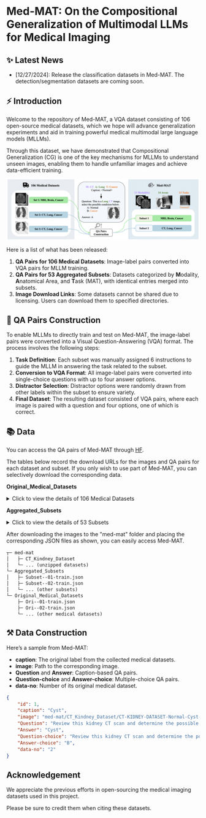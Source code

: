 # Med-MAT: On the Compositional Generalization of Multimodal LLMs for Medical Imaging

## ✨ Latest News
- [12/27/2024]: Release the classification datasets in Med-MAT. The detection/segmentation datasets are coming soon.

## ⚡ Introduction
Welcome to the repository of Med-MAT, a VQA dataset consisting of 106 open-source medical datasets, which we hope will advance generalization experiments and aid in training powerful medical multimodal large language models (MLLMs).

Through this dataset, we have demonstrated that Compositional Generalization (CG) is one of the key mechanisms for MLLMs to understand unseen images, enabling them to handle unfamiliar images and achieve data-efficient training.

<div align=center>
<img src="assets/process-medmat.jpg" width = "800" alt="medmat" align=center/>
</div>

Here is a list of what has been released:

1. **QA Pairs for 106 Medical Datasets**: Image-label pairs converted into VQA pairs for MLLM training.
2. **QA Pairs for 53 Aggregated Subsets**: Datasets categorized by **M**odality, **A**natomical Area, and **T**ask (MAT), with identical entries merged into subsets.
3. **Image Download Links**: Some datasets cannot be shared due to licensing. Users can download them to specified directories.


## 💭 QA Pairs Construction

To enable MLLMs to directly train and test on Med-MAT, the image-label pairs were converted into a Visual Question-Answering (VQA) format. The process involves the following steps:
1. **Task Definition**: Each subset was manually assigned 6 instructions to guide the MLLM in answering the task related to the subset.
2. **Conversion to VQA Format**: All image-label pairs were converted into single-choice questions with up to four answer options.
3. **Distractor Selection**: Distractor options were randomly drawn from other labels within the subset to ensure variety.
4. **Final Dataset**: The resulting dataset consisted of VQA pairs, where each image is paired with a question and four options, one of which is correct.


## 📚 Data

You can access the QA pairs of Med-MAT through [HF](https://huggingface.co/datasets/FreedomIntelligence/Med-MAT).

The tables below record the download URLs for the images and QA pairs for each dataset and subset. If you only wish to use part of Med-MAT, you can selectively download the corresponding data.

**Original_Medical_Datasets**
<details>
<summary>Click to view the details of 106 Medical Datasets</summary>

| **No.** | **Name with link** | **Modality** | **Area** | **Task** | **QA** |
| ------ | ------- | ------- | -------- | -------- | -------- |
| 1 |[Intel and MobileODT Cervical Screening](https://www.kaggle.com/competitions/intel-mobileodt-cervical-cancer-screening/data)|Co|Cervix|Cervix Type in Screening|[HF](https://huggingface.co/datasets/FreedomIntelligence/Med-MAT/blob/main/Original_Medical_Datasets/ori--01-train.json)|
| 2 |[CT Kindney Dataset](https://www.kaggle.com/datasets/nazmul0087/ct-kidney-dataset-normal-cyst-tumor-and-stone)|CT|Kidney|Normal or Cyst or Tumor|[HF](https://huggingface.co/datasets/FreedomIntelligence/Med-MAT/blob/main/Original_Medical_Datasets/ori--02-train.json)|
| 3 |[SARS-COV-2 Ct-Scan](https://www.kaggle.com/datasets/plameneduardo/sarscov2-ctscan-dataset)|CT|Lung|COVID19, Classification Dataset|[HF](https://huggingface.co/datasets/FreedomIntelligence/Med-MAT/blob/main/Original_Medical_Datasets/ori--03-train.json)|
| 4 |[COVID CT COVID-CT](https://tianchi.aliyun.com/dataset/106604)|CT|Lung|COVID19, Classification Dataset.|[HF](https://huggingface.co/datasets/FreedomIntelligence/Med-MAT/blob/main/Original_Medical_Datasets/ori--04-train.json)|
| 5 |[Chest CT-Scan](https://tianchi.aliyun.com/dataset/93929)|CT|Lung|Cancer, 3 Cancer Categories, Multiple Classification Dataset|[HF](https://huggingface.co/datasets/FreedomIntelligence/Med-MAT/blob/main/Original_Medical_Datasets/ori--05-train.json)|
| 6 |[COVID-19-CT SCAN IMAGES](https://tianchi.aliyun.com/dataset/93666)|CT|Lung|COVID19, Classification|[HF](https://huggingface.co/datasets/FreedomIntelligence/Med-MAT/blob/main/Original_Medical_Datasets/ori--06-train.json)|
| 7 |[Head CT](https://www.kaggle.com/datasets/felipekitamura/head-ct-hemorrhage?select=labels.csv)|CT|Brain|Head Hemorrhage|[HF](https://huggingface.co/datasets/FreedomIntelligence/Med-MAT/blob/main/Original_Medical_Datasets/ori--07-train.json)|
| 8 |[CT of Brain](https://www.kaggle.com/datasets/trainingdatapro/computed-tomography-ct-of-the-brain)|CT|Brain|Head Cancer|[HF](https://huggingface.co/datasets/FreedomIntelligence/Med-MAT/blob/main/Original_Medical_Datasets/ori--08-train.json)|
| 9 |[MED-NODE](https://www.cs.rug.nl/~imaging/databases/melanoma_naevi/)|Der|Skin|Melanoma or Naevus|[HF](https://huggingface.co/datasets/FreedomIntelligence/Med-MAT/blob/main/Original_Medical_Datasets/ori--09-train.json)|
| 10 |[ISIC 2020](https://challenge2020.isic-archive.com/)|Der|Skin|Melanoma, Benign or Malignant|[HF](https://huggingface.co/datasets/FreedomIntelligence/Med-MAT/blob/main/Original_Medical_Datasets/ori--10-train.json)|
| 11 |[PED-UFES-20](https://data.mendeley.com/datasets/zr7vgbcyr2/1)|Der|Skin|Skin Multi Classification|[HF](https://huggingface.co/datasets/FreedomIntelligence/Med-MAT/blob/main/Original_Medical_Datasets/ori--11-train.json)|
| 12 |[Web-scraped Skin Image](https://www.kaggle.com/datasets/arafathussain/monkeypox-skin-image-dataset-2022)|Der|Skin|Skin Desease Multi Classification|[HF](https://huggingface.co/datasets/FreedomIntelligence/Med-MAT/blob/main/Original_Medical_Datasets/ori--12-train.json)|
| 13 |[ISBI 2016](https://www.kaggle.com/datasets/angelachristabel/isbi-2016?select=Training_GroundTruth.csv)|Der|Skin|Skin Lesion Classification|[HF](https://huggingface.co/datasets/FreedomIntelligence/Med-MAT/blob/main/Original_Medical_Datasets/ori--13-train.json)|
| 14 |[ISIC 2019](https://www.kaggle.com/datasets/andrewmvd/isic-2019)|Der|Skin|Skin Desease Multi Classification|[HF](https://huggingface.co/datasets/FreedomIntelligence/Med-MAT/blob/main/Original_Medical_Datasets/ori--14-train.json)|
| 15 |[Skin Cancer ISIC](https://www.kaggle.com/datasets/nodoubttome/skin-cancer9-classesisic)|Der|Skin|Skin Cancer Multi Classification|[HF](https://huggingface.co/datasets/FreedomIntelligence/Med-MAT/blob/main/Original_Medical_Datasets/ori--15-train.json)|
| 16 |[Dental Condition Dataset](https://www.kaggle.com/datasets/salmansajid05/oral-diseases/data)|DP|Teeth|Teeth condition classification|[HF](https://huggingface.co/datasets/FreedomIntelligence/Med-MAT/blob/main/Original_Medical_Datasets/ori--16-train.json)|
| 17 |[Oral Cancer Dataset](https://www.kaggle.com/datasets/zaidpy/oral-cancer-dataset)|DP|Teeth|Oral cancer Classification|[HF](https://huggingface.co/datasets/FreedomIntelligence/Med-MAT/blob/main/Original_Medical_Datasets/ori--17-train.json)|
| 18 |[The Nerthus Dataset](https://datasets.simula.no/nerthus/)|End|Intestine|Cleanliness level|[HF](https://huggingface.co/datasets/FreedomIntelligence/Med-MAT/blob/main/Original_Medical_Datasets/ori--18-train.json)|
| 19 |[Endoscopic Bladder Tissue](https://commons.datacite.org/doi.org/10.5281/zenodo.7741475)|End|Bladder|Canser Degree Classification|[HF](https://huggingface.co/datasets/FreedomIntelligence/Med-MAT/blob/main/Original_Medical_Datasets/ori--19-train.json)|
| 20 |[Kvasir](https://www.kaggle.com/datasets/meetnagadia/kvasir-dataset)|End|Intestine|Multi Disease Classification|[HF](https://huggingface.co/datasets/FreedomIntelligence/Med-MAT/blob/main/Original_Medical_Datasets/ori--20-train.json)|
| 21 |[ACRIMA](https://figshare.com/s/c2d31f850af14c5b5232)|FP|Fundus|Glaucoma|[HF](https://huggingface.co/datasets/FreedomIntelligence/Med-MAT/blob/main/Original_Medical_Datasets/ori--21-train.json)|
| 22 |[Augemnted ocular diseases AOD](https://www.kaggle.com/datasets/nurmukhammed7/augemnted-ocular-diseases)|FP|Fundus|Multi Classification of eye diseases|[HF](https://huggingface.co/datasets/FreedomIntelligence/Med-MAT/blob/main/Original_Medical_Datasets/ori--22-train.json)|
| 23 |[JSIEC](https://www.kaggle.com/datasets/linchundan/fundusimage1000)|FP|Fundus|Multi Classification of eye diseases|[HF](https://huggingface.co/datasets/FreedomIntelligence/Med-MAT/blob/main/Original_Medical_Datasets/ori--23-train.json)|
| 24 |[Multi-Label Retinal Diseases](https://data.mendeley.com/datasets/pc4mb3h8hz/1)|FP|Fundus|Multi Classification of eye diseases|[HF](https://huggingface.co/datasets/FreedomIntelligence/Med-MAT/blob/main/Original_Medical_Datasets/ori--24-train.json)|
| 25 |[RFMiD 2.0](https://github.com/openmedlab/Awesome-Medical-Dataset/blob/main/resources/RFMiD.md)|FP|Fundus|Multi Classification of eye diseases|[HF](https://huggingface.co/datasets/FreedomIntelligence/Med-MAT/blob/main/Original_Medical_Datasets/ori--25-train.json)|
| 26 |[ToxoFundus(Data Processed Paper)](https://www.kaggle.com/datasets/nafin59/ocular-toxoplasmosis-fundus-images-dataset)|FP|Fundus|Ocular toxoplasmosis|[HF](https://huggingface.co/datasets/FreedomIntelligence/Med-MAT/blob/main/Original_Medical_Datasets/ori--26-train.json)|
| 27 |[ToxoFundus(Data Raw 6class All)](https://www.kaggle.com/datasets/nafin59/ocular-toxoplasmosis-fundus-images-dataset)|FP|Fundus|Ocular toxoplasmosis|[HF](https://huggingface.co/datasets/FreedomIntelligence/Med-MAT/blob/main/Original_Medical_Datasets/ori--27-train.json)|
| 28 |[Adam dataset](https://www.kaggle.com/datasets/xiaoliang2121/adamdataset)|FP|Fundus|Age-related Macular Degeneration|[HF](https://huggingface.co/datasets/FreedomIntelligence/Med-MAT/blob/main/Original_Medical_Datasets/ori--28-train.json)|
| 29 |[APTOS 2019 Blindness](https://www.kaggle.com/competitions/aptos2019-blindness-detection)|FP|Fundus|Blindness Level Identification 0~4|[HF](https://huggingface.co/datasets/FreedomIntelligence/Med-MAT/blob/main/Original_Medical_Datasets/ori--29-train.json)|
| 30 |[DRIMBD](https://www.kaggle.com/datasets/subhajournal/drimdb-diabetic-retinopathy-images-database)|FP|Fundus|Quality Testing of Retinal Images|[HF](https://huggingface.co/datasets/FreedomIntelligence/Med-MAT/blob/main/Original_Medical_Datasets/ori--30-train.json)|
| 31 |[Glaucoma Detection](https://www.kaggle.com/datasets/sshikamaru/glaucoma-detection)|FP|Fundus|Glaucoma Classification|[HF](https://huggingface.co/datasets/FreedomIntelligence/Med-MAT/blob/main/Original_Medical_Datasets/ori--31-train.json)|
| 32 |[AIROGS](https://zenodo.org/records/93241)|FP|Fundus|Glaucoma Classification|[HF](https://huggingface.co/datasets/FreedomIntelligence/Med-MAT/blob/main/Original_Medical_Datasets/ori--32-train.json)|
| 33 |[ICPR-HEp-2](https://github.com/KaikaiZhao/HEp-2_cell_classification)|Mic|Cell|Multi Classification|[HF](https://huggingface.co/datasets/FreedomIntelligence/Med-MAT/blob/main/Original_Medical_Datasets/ori--33-train.json)|
| 34 |[SICAPv2](https://data.mendeley.com/datasets/9xxm58dvs3/1)|Mic|Cell|Cancer Degree Classification|[HF](https://huggingface.co/datasets/FreedomIntelligence/Med-MAT/blob/main/Original_Medical_Datasets/ori--34-train.json)|
| 35 |[Blood Cell Images](https://www.kaggle.com/datasets/paultimothymooney/blood-cells)|Mic|Cell|Blood Cell Classificaion (Multi)|[HF](https://huggingface.co/datasets/FreedomIntelligence/Med-MAT/blob/main/Original_Medical_Datasets/ori--35-train.json)|
| 36 |[BreakHis](https://www.kaggle.com/datasets/ambarish/breakhis)|Mic|Cell|Cell type and beginormag|[HF](https://huggingface.co/datasets/FreedomIntelligence/Med-MAT/blob/main/Original_Medical_Datasets/ori--36-train.json)|
| 37 |[Chaoyang](https://bupt-ai-cz.github.io/HSA-NRL/)|Mic|Cell|Multi Classification of pathologists|[HF](https://huggingface.co/datasets/FreedomIntelligence/Med-MAT/blob/main/Original_Medical_Datasets/ori--37-train.json)|
| 38 |[HuSHeM](https://data.mendeley.com/datasets/tt3yj2pf38/3)|Mic|Cell|Sperm Head Morphology Classificaion|[HF](https://huggingface.co/datasets/FreedomIntelligence/Med-MAT/blob/main/Original_Medical_Datasets/ori--38-train.json)|
| 39 |[Bone Marrow Cell Classification](https://www.kaggle.com/datasets/andrewmvd/bone-marrow-cell-classification)|Mic|Cell|Bone Marrow Cell Classification|[HF](https://huggingface.co/datasets/FreedomIntelligence/Med-MAT/blob/main/Original_Medical_Datasets/ori--39-train.json)|
| 40 |[NCT-CRC-HE-100K](https://zenodo.org/records/1214456)|Mic|Cell|Multi Classification|[HF](https://huggingface.co/datasets/FreedomIntelligence/Med-MAT/blob/main/Original_Medical_Datasets/ori--40-train.json)|
| 41 |[Malignant Lymphoma Classification](https://www.kaggle.com/datasets/andrewmvd/malignant-lymphoma-classification)|Mic|Cell|Multi Classification|[HF](https://huggingface.co/datasets/FreedomIntelligence/Med-MAT/blob/main/Original_Medical_Datasets/ori--41-train.json)|
| 42 |[Histopathologic Cancer Detection](https://www.kaggle.com/c/histopathologic-cancer-detection/data)|Mic|Cell|Cancer Classification|[HF](https://huggingface.co/datasets/FreedomIntelligence/Med-MAT/blob/main/Original_Medical_Datasets/ori--42-train.json)|
| 43 |[LC25000](https://www.kaggle.com/datasets/xilezhu/lc25000)|Mic|Cell|Multi Classification of Lung and Colon|[HF](https://huggingface.co/datasets/FreedomIntelligence/Med-MAT/blob/main/Original_Medical_Datasets/ori--43-train.json)|
| 44 |[Brain Tumor 17 Classes](https://www.kaggle.com/datasets/fernando2rad/brain-tumor-mri-images-17-classes)|MRI|Brain|Multi Classification|[HF](https://huggingface.co/datasets/FreedomIntelligence/Med-MAT/blob/main/Original_Medical_Datasets/ori--44-train.json)|
| 45 |[Tumor Classification](https://www.kaggle.com/datasets/masoudnickparvar/brain-tumor-mri-dataset)|MRI|Brain|Pituitary or Glioma or Meningioma or Notumor|[HF](https://huggingface.co/datasets/FreedomIntelligence/Med-MAT/blob/main/Original_Medical_Datasets/ori--45-train.json)|
| 46 |[Malignant Lymphoma Classification](https://www.kaggle.com/datasets/andrewmvd/malignant-lymphoma-classification)|OCT|Retina|Multi Classification of eye diseases|[HF](https://huggingface.co/datasets/FreedomIntelligence/Med-MAT/blob/main/Original_Medical_Datasets/ori--46-train.json)|
| 47 |[Retinal OCT-C8](https://www.kaggle.com/datasets/obulisainaren/retinal-oct-c8)|OCT|Retina|Multi Classification of eye diseases|[HF](https://huggingface.co/datasets/FreedomIntelligence/Med-MAT/blob/main/Original_Medical_Datasets/ori--47-train.json)|
| 48 |[BUSI](https://www.kaggle.com/datasets/sabahesaraki/breast-ultrasound-images-dataset)|US|Breast|Breast Cancer|[HF](https://huggingface.co/datasets/FreedomIntelligence/Med-MAT/blob/main/Original_Medical_Datasets/ori--48-train.json)|
| 49 |[Digital Knee X-Ray Images](https://data.mendeley.com/datasets/t9ndx37v5h/1)|X-Ray|Bones|Degree Classification of Knee|[HF](https://huggingface.co/datasets/FreedomIntelligence/Med-MAT/blob/main/Original_Medical_Datasets/ori--49-train.json)|
| 50 |[Bone Fracture Multi-Region X-ray Data](https://www.kaggle.com/datasets/preetviradiya/brian-tumor-dataset)|X-Ray|Bones|Fractured Classification|[HF](https://huggingface.co/datasets/FreedomIntelligence/Med-MAT/blob/main/Original_Medical_Datasets/ori--50-train.json)|
| 51 |[Fracture detection](https://www.kaggle.com/datasets/devbatrax/fracture-detection-using-x-ray-images)|X-Ray|Bones|Fractured Classification|[HF](https://huggingface.co/datasets/FreedomIntelligence/Med-MAT/blob/main/Original_Medical_Datasets/ori--51-train.json)|
| 52 |[The vertebrae X-ray image](https://www.kaggle.com/datasets/yasserhessein/the-vertebrae-xray-images)|X-Ray|Bones|Vertebrae|[HF](https://huggingface.co/datasets/FreedomIntelligence/Med-MAT/blob/main/Original_Medical_Datasets/ori--52-train.json)|
| 53 |[Knee Osteoarthritis Dataset](https://www.kaggle.com/datasets/shashwatwork/knee-osteoarthritis-dataset-with-severity)|X-Ray|Bones|Knee Osteoarthritis with severity grading|[HF](https://huggingface.co/datasets/FreedomIntelligence/Med-MAT/blob/main/Original_Medical_Datasets/ori--53-train.json)|
| 54 |[Shenzhen Chest X-Ray Set](https://lhncbc.nlm.nih.gov/LHC-downloads/downloads.html#tuberculosis-image-data-sets)|X-Ray|Lung|COVID19, Classification Dataset.|[HF](https://huggingface.co/datasets/FreedomIntelligence/Med-MAT/blob/main/Original_Medical_Datasets/ori--54-train.json)|
| 55 |[Chest X-ray PD](https://data.mendeley.com/datasets/jctsfj2sfn/1)|X-Ray|Lung|COVID and Pneumonia|[HF](https://huggingface.co/datasets/FreedomIntelligence/Med-MAT/blob/main/Original_Medical_Datasets/ori--55-train.json)|
| 56 |[COVID-19 CHEST X-RAY DATABASE](https://www.heywhale.com/mw/dataset/6027caee891f960015c863d7/content)|X-Ray|Lung|COVID and Pneumonia|[HF](https://huggingface.co/datasets/FreedomIntelligence/Med-MAT/blob/main/Original_Medical_Datasets/ori--56-train.json)|
|  |[COVIDGR](https://github.com/ari-dasci/covidgr)|X-Ray|Lung|COVID19, Classification|[HF](https://huggingface.co/datasets/FreedomIntelligence/Med-MAT/blob/main/Original_Medical_Datasets/ori--57-train.json)|
| 58 |[MIAS](https://www.kaggle.com/datasets/kmader/mias-mammography)|X-Ray|Breast|Multi Classification of Breast|[HF](https://huggingface.co/datasets/FreedomIntelligence/Med-MAT/blob/main/Original_Medical_Datasets/ori--58-train.json)|
| 59 |[Tuberculosis Chest X-Ray Database](https://www.kaggle.com/datasets/tawsifurrahman/tuberculosis-tb-chest-xray-dataset)|X-Ray|Lung|Tuberculosis|[HF](https://huggingface.co/datasets/FreedomIntelligence/Med-MAT/blob/main/Original_Medical_Datasets/ori--59-train.json)|
| 60 |[Pediatric Pneumonia Chest X-Ray](https://www.kaggle.com/datasets/andrewmvd/pediatric-pneumonia-chest-xray)|X-Ray|Lung|Pneumonia Classification|[HF](https://huggingface.co/datasets/FreedomIntelligence/Med-MAT/blob/main/Original_Medical_Datasets/ori--60-train.json)|
| 61 |[Random Sample of NIH Chest X-Ray Dataset](https://www.kaggle.com/datasets/nih-chest-xrays/sample)|X-Ray|Chest|Multi Classificaiton of Chest|[HF](https://huggingface.co/datasets/FreedomIntelligence/Med-MAT/blob/main/Original_Medical_Datasets/ori--61-train.json)|
| 62 |[CoronaHack-Chest X-Ray](https://www.kaggle.com/datasets/praveengovi/coronahack-chest-xraydataset)|X-Ray|Lung|Pnemonia Classifcition with Virus type|[HF](https://huggingface.co/datasets/FreedomIntelligence/Med-MAT/blob/main/Original_Medical_Datasets/ori--62-train.json)|
| 63 |[Brain Tumor Dataset](https://www.kaggle.com/datasets/preetviradiya/brian-tumor-dataset)|X-Ray|Brain|Tumor Classification|[HF](https://huggingface.co/datasets/FreedomIntelligence/Med-MAT/blob/main/Original_Medical_Datasets/ori--63-train.json)|
| 64 |[Fitzpatrick 17k (Nine Labels)](https://github.com/mattgroh/fitzpatrick17k)|Der|Skin|Multi Classification|[HF](https://huggingface.co/datasets/FreedomIntelligence/Med-MAT/blob/main/Original_Medical_Datasets/ori--64-train.json)|
| 65 |[BioMediTech](https://figshare.com/s/d6fb591f1beb4f8efa6f)|Mic|Cell|Multi Classification|[HF](https://huggingface.co/datasets/FreedomIntelligence/Med-MAT/blob/main/Original_Medical_Datasets/ori--65-train.json)|
| 66 |[Diabetic retinopathy](https://zenodo.org/records/4891308)|FP|Fundus|Diabetic Retinopathy Level|[HF](https://huggingface.co/datasets/FreedomIntelligence/Med-MAT/blob/main/Original_Medical_Datasets/ori--66-train.json)|
| 67 |[Leukemia](https://tianchi.aliyun.com/dataset/90101/notebook)|Mic|Cell|Cancer Classification|[HF](https://huggingface.co/datasets/FreedomIntelligence/Med-MAT/blob/main/Original_Medical_Datasets/ori--67-train.json)|
| 68 |[ODIR-5K](https://odir2019.grand-challenge.org/introduction/)|FP|Fundus|Multiple Labels Classification|[HF](https://huggingface.co/datasets/FreedomIntelligence/Med-MAT/blob/main/Original_Medical_Datasets/ori--68-train.json)|
| 69 |[Arthrosis](https://aistudio.baidu.com/datasetdetail/69582/0)|X-Ray|Bones|Bone Age Classification|[HF](https://huggingface.co/datasets/FreedomIntelligence/Med-MAT/blob/main/Original_Medical_Datasets/ori--69-train.json)|
| 70 |[HSA-NRL](https://bupt-ai-cz.github.io/HSA-NRL/)|Mic|Cell|Multi Classification of pathologists|[HF](https://huggingface.co/datasets/FreedomIntelligence/Med-MAT/blob/main/Original_Medical_Datasets/ori--70-train.json)|
| 71 |[ISIC 2018 (Task 3)](https://challenge.isic-archive.com/data/#2018)|Der|Skin|Multi Classification|[HF](https://huggingface.co/datasets/FreedomIntelligence/Med-MAT/blob/main/Original_Medical_Datasets/ori--71-train.json)|
| 72 |[ISIC 2017 (Task 3)](https://challenge.isic-archive.com/data/#2018)|Der|Skin|Multi Classification|[HF](https://huggingface.co/datasets/FreedomIntelligence/Med-MAT/blob/main/Original_Medical_Datasets/ori--72-train.json)|
| 73 |[ChestX-Det](https://opendatalab.com/OpenDataLab/ChestX-Det)|X-Ray|Chest|Multi Classification|[HF](https://huggingface.co/datasets/FreedomIntelligence/Med-MAT/blob/main/Original_Medical_Datasets/ori--73-train.json)|
| 74 |[Monkeypox Skin Lesion Dataset](https://www.kaggle.com/datasets/nafin59/monkeypox-skin-lesion-dataset)|Der|Skin|Only Monkeypox|[HF](https://huggingface.co/datasets/FreedomIntelligence/Med-MAT/blob/main/Original_Medical_Datasets/ori--74-train.json)|
| 75 |[Cataract Dataset](https://www.kaggle.com/datasets/jr2ngb/cataractdataset)|FP|Fundus|Multi Classification|[HF](https://huggingface.co/datasets/FreedomIntelligence/Med-MAT/blob/main/Original_Medical_Datasets/ori--75-train.json)|
| 76 |[ChestX-rays IndianaUniversity](https://www.kaggle.com/datasets/raddar/chest-xrays-indiana-university?select=indiana_reports.csv)|X-Ray|Chest|Multi-label Classification|[HF](https://huggingface.co/datasets/FreedomIntelligence/Med-MAT/blob/main/Original_Medical_Datasets/ori--76-train.json)|
| 77 |[CheXpert v1.0 small](https://www.kaggle.com/datasets/willarevalo/chexpert-v10-small)|X-Ray|Chest|Multi-label Classification|[HF](https://huggingface.co/datasets/FreedomIntelligence/Med-MAT/blob/main/Original_Medical_Datasets/ori--77-train.json)|
| 78 |[CBIS-DDSM](https://www.kaggle.com/datasets/awsaf49/cbis-ddsm-breast-cancer-image-dataset)|X-Ray|Breast|Multi Classification|[HF](https://huggingface.co/datasets/FreedomIntelligence/Med-MAT/blob/main/Original_Medical_Datasets/ori--78-train.json)|
| 79 |[NLM-TB](https://www.kaggle.com/datasets/nurkaraca/nlm-montgomerycxrset)|X-Ray|Lung|Tuberculosis|[HF](https://huggingface.co/datasets/FreedomIntelligence/Med-MAT/blob/main/Original_Medical_Datasets/ori--79-train.json)|
| 80 |[ChestXray-NIHCC](https://nihcc.app.box.com/v/ChestXray-NIHCC/folder/36938765345)|X-Ray|Chest|Multi-label Classification|[HF](https://huggingface.co/datasets/FreedomIntelligence/Med-MAT/blob/main/Original_Medical_Datasets/ori--80-train.json)|
| 81 |[COVIDx CXR-4](https://www.kaggle.com/datasets/andyczhao/covidx-cxr2)|X-Ray|Lung|COVID19, Classification|[HF](https://huggingface.co/datasets/FreedomIntelligence/Med-MAT/blob/main/Original_Medical_Datasets/ori--81-train.json)|
| 82 |[VinDr-Mammo](https://www.kaggle.com/datasets/ssmann/vindr-mammo-dataset)|X-Ray|Breast|Multi-label Classification|[HF](https://huggingface.co/datasets/FreedomIntelligence/Med-MAT/blob/main/Original_Medical_Datasets/ori--82-train.json)|
| 83 |[PBC dataset normal DIB](https://data.mendeley.com/datasets/snkd93bnjr/1)|Mic|Cell|Multi Classification|[HF](https://huggingface.co/datasets/FreedomIntelligence/Med-MAT/blob/main/Original_Medical_Datasets/ori--83-train.json)|
| 84 |[Human Protein Atlas](https://www.kaggle.com/competitions/hpa-single-cell-image-classification/data?select=train.csv)|Mic|Cell|Multi-label Classification (Only green)|[HF](https://huggingface.co/datasets/FreedomIntelligence/Med-MAT/blob/main/Original_Medical_Datasets/ori--84-train.json)|
| 85 |[RSNA Pneumonia Detection Challenge 2018](https://www.rsna.org/rsnai/ai-image-challenge/rsna-pneumonia-detection-challenge-2018)|X-Ray|Chest|Multi-label Classification|[HF](https://huggingface.co/datasets/FreedomIntelligence/Med-MAT/blob/main/Original_Medical_Datasets/ori--85-train.json)|
| 86 |[VinDr-SpineXR](https://www.physionet.org/content/vindr-spinexr/1.0.0/)|X-Ray|Bones|Multi Classification of Bones Diseases|[HF](https://huggingface.co/datasets/FreedomIntelligence/Med-MAT/blob/main/Original_Medical_Datasets/ori--86-train.json)|
| 87 |[VinDr-PCXR](https://physionet.org/content/vindr-pcxr/1.0.0/)|X-Ray|Chest|Multi-label Classification|[HF](https://huggingface.co/datasets/FreedomIntelligence/Med-MAT/blob/main/Original_Medical_Datasets/ori--87-train.json)|
| 88 |[PH2](https://paperswithcode.com/dataset/ph2)|Der|Skin|Melanoma Segmentation|TODO|
| 89 |[ISBI 2016 (Task3B)](https://www.kaggle.com/datasets/angelachristabel/isbi-2016?select=Training_GroundTruth.csv)|Der|Skin|Melanoma Segmentation|TODO|
| 90 |[ISIC 2016 (Task 1)](https://challenge.isic-archive.com/data/#2018)|Der|Skin|Melanoma Segmentation|TODO|
| 91 |[ISIC 2017](https://challenge.isic-archive.com/data/#2018)|Der|Skin|Melanoma Segmentation|TODO|
| 92 |[CVC-ClinicDB](https://polyp.grand-challenge.org/CVCClinicDB/)|End|Intestine|Polyp Segmentation|TODO|
| 93 |[Kvasir-SEG](https://datasets.simula.no/kvasir-seg/)|End|Intestine|Polyp segmentation|TODO|
| 94 |[m2caiseg](https://www.kaggle.com/datasets/salmanmaq/m2caiseg)|End|Intestine|Surgical Instrument Segmentation|TODO|
| 95 |[EDD 2020](https://edd2020.grand-challenge.org/Data/)|End|Intestine|Multiple Diseases Segmentation in Intestine|TODO|
| 96 |[SICAPv2](https://data.mendeley.com/datasets/9xxm58dvs3/1)|Mic|Cell|Cancer Cells Segmentation|TODO|
| 97 |[BUSI](https://www.kaggle.com/datasets/sabahesaraki/breast-ultrasound-images-dataset)|Ultrasound|Breast|Cancer Segmentation|TODO|
| 98 |[TN3K](https://github.com/haifangong/TRFE-Net-for-thyroid-nodule-segmentation)|Ultrasound|Thyroid|Thyroid Nodule Segmentation|TODO|
| 99 |[NLM-TB](https://openi.nlm.nih.gov/imgs/collections/NLM-MontgomeryCXRSet.zip)|X-Ray|Lung|Lung Segmentation (With left or right)|TODO|
| 100 |[VinDr-SpineXR](https://www.physionet.org/content/vindr-spinexr/1.0.0/)|X-Ray|Bones|Spinal X-ray Anaomaly Detection|TODO|
| 101 |[VinDr-PCXR](https://physionet.org/content/vindr-pcxr/1.0.0/)|X-Ray|Chest|Multiple Diseases Segmentation in Chest|TODO|
| 102 |[ChestX-Det](https://opendatalab.com/OpenDataLab/ChestX-Det)|X-Ray|Chest|Multiple Diseases Segmentation in Chest|TODO|
| 103 |[UW-Madison Gl Tract Image Segmentation](https://www.kaggle.com/competitions/uw-madison-gi-tract-image-segmentation/overview)|MRI|Intestine|Surgical Instrument Segmentation|TODO|
| 104 |[Duke Liver Dataset MRI v1](https://zenodo.org/records/7774566)|MRI|Liver|Liver Segmentation|TODO|
| 105 |[Duke Liver Dataset MRI v2](https://zenodo.org/records/7774566)|MRI|Liver|Liver Segmentation|TODO|
| 106 |[SIIM-ACR Pneumothorax Segmentation](https://www.kaggle.com/c/siim-acr-pneumothorax-segmentation)|X-Ray|Lung|Pneumothorax Segmentation|TODO|
| 107 |[FIVES](https://figshare.com/articles/figure/FIVES_A_Fundus_Image_Dataset_for_AI-based_Vessel_Segmentation/19688169/1?file=34969398)|FP|Fundus|Fundus Vascular Segmentation|TODO|
| 108 |[RIM-ONE DL](https://github.com/miag-ull/rim-one-dl?tab=readme-ov-file)|FP|Fundus|Optic Disc and Cup Segmentation|TODO|
| 109 |[PALM19](https://ieee-dataport.org/documents/palm-pathologic-myopia-challenge)|FP|Fundus|Optic Disc Segmentation|TODO|
  
</details>

**Aggregated_Subsets**
<details>
  <summary>Click to view the details of 53 Subsets</summary>

| **No.**| **Modality** | **Area** | **Task** | **QA** |
| ------ | ------- | -------- | -------- | -------- |
|01 | Co | Cervix | Cervical Picture Quality Evaluation |[HF](https://huggingface.co/datasets/FreedomIntelligence/Med-MAT/blob/main/Aggregated_Subsets/Subset--01-train.json)|
|02 | CT | Kidney | Kidney Diseases Classification |[HF](https://huggingface.co/datasets/FreedomIntelligence/Med-MAT/blob/main/Aggregated_Subsets/Subset--02-train.json)|
|03 | CT | Lung | COVID-19 Classification |[HF](https://huggingface.co/datasets/FreedomIntelligence/Med-MAT/blob/main/Aggregated_Subsets/Subset--03-train.json)|
|04 | CT | Lung | Lung Cancer Classification |[HF](https://huggingface.co/datasets/FreedomIntelligence/Med-MAT/blob/main/Aggregated_Subsets/Subset--04-train.json)|
|05 | CT | Brain | Brain Hemorrhage Classification |[HF](https://huggingface.co/datasets/FreedomIntelligence/Med-MAT/blob/main/Aggregated_Subsets/Subset--05-train.json)|
|06 | CT | Brain | Brain Cancer Classification |[HF](https://huggingface.co/datasets/FreedomIntelligence/Med-MAT/blob/main/Aggregated_Subsets/Subset--06-train.json)|
|07 | Der | Skin | Melanoma Type Classification |[HF](https://huggingface.co/datasets/FreedomIntelligence/Med-MAT/blob/main/Aggregated_Subsets/Subset--07-train.json)|
|08 | Der | Skin | Skin Diseases Classification |[HF](https://huggingface.co/datasets/FreedomIntelligence/Med-MAT/blob/main/Aggregated_Subsets/Subset--08-train.json)|
|09 | DP | Mouth | Teeth Condition Classification |[HF](https://huggingface.co/datasets/FreedomIntelligence/Med-MAT/blob/main/Aggregated_Subsets/Subset--09-train.json)|
|10 | DP | Mouth | Oral Cancer Classification |[HF](https://huggingface.co/datasets/FreedomIntelligence/Med-MAT/blob/main/Aggregated_Subsets/Subset--10-train.json)|
|11 | End | Intestine | Intestine Cleanliness Level |[HF](https://huggingface.co/datasets/FreedomIntelligence/Med-MAT/blob/main/Aggregated_Subsets/Subset--11-train.json)|
|12 | End | Bladder | Cancer Degree Classification |[HF](https://huggingface.co/datasets/FreedomIntelligence/Med-MAT/blob/main/Aggregated_Subsets/Subset--12-train.json)|
|13 | End | Intestine | Intestine Diseases Classification |[HF](https://huggingface.co/datasets/FreedomIntelligence/Med-MAT/blob/main/Aggregated_Subsets/Subset--13-train.json)|
|14 | FP | Fundus | Eye Diseases Classification |[HF](https://huggingface.co/datasets/FreedomIntelligence/Med-MAT/blob/main/Aggregated_Subsets/Subset--14-train.json)|
|15 | FP | Fundus | Multiple-labels Eye Diseases Classification |[HF](https://huggingface.co/datasets/FreedomIntelligence/Med-MAT/blob/main/Aggregated_Subsets/Subset--15-train.json)|
|16 | FP | Fundus | Blindness Level |[HF](https://huggingface.co/datasets/FreedomIntelligence/Med-MAT/blob/main/Aggregated_Subsets/Subset--16-train.json)|
|17 | FP | Fundus | Retinal Images Quality Evaluation |[HF](https://huggingface.co/datasets/FreedomIntelligence/Med-MAT/blob/main/Aggregated_Subsets/Subset--17-train.json)|
|18 | Mic | Cell | Cell Type Classification |[HF](https://huggingface.co/datasets/FreedomIntelligence/Med-MAT/blob/main/Aggregated_Subsets/Subset--18-train.json)|
|19 | Mic | Cell | Prostate Cancer Degree Classification |[HF](https://huggingface.co/datasets/FreedomIntelligence/Med-MAT/blob/main/Aggregated_Subsets/Subset--19-train.json)|
|20 | Mic | Cell | Multiple-labels Blood Cell Classification |[HF](https://huggingface.co/datasets/FreedomIntelligence/Med-MAT/blob/main/Aggregated_Subsets/Subset--20-train.json)|
|21 | Mic | Cell | Cancer Classification |[HF](https://huggingface.co/datasets/FreedomIntelligence/Med-MAT/blob/main/Aggregated_Subsets/Subset--21-train.json)|
|22 | MRI | Brain | Head Diseases Classification |[HF](https://huggingface.co/datasets/FreedomIntelligence/Med-MAT/blob/main/Aggregated_Subsets/Subset--22-train.json)|
|23 | OCT | Retina | Retina Diseases Classification |[HF](https://huggingface.co/datasets/FreedomIntelligence/Med-MAT/blob/main/Aggregated_Subsets/Subset--23-train.json)|
|24 | US | Breast | Breast Cancer Classification |[HF](https://huggingface.co/datasets/FreedomIntelligence/Med-MAT/blob/main/Aggregated_Subsets/Subset--24-train.json)|
|25 | X-ray | Bones | Degree Classification of Knee |[HF](https://huggingface.co/datasets/FreedomIntelligence/Med-MAT/blob/main/Aggregated_Subsets/Subset--25-train.json)|
|26 | X-ray | Bones | Fractured Classification |[HF](https://huggingface.co/datasets/FreedomIntelligence/Med-MAT/blob/main/Aggregated_Subsets/Subset--26-train.json)|
|27 | X-ray | Bones | Vertebrae Diseases Classification |[HF](https://huggingface.co/datasets/FreedomIntelligence/Med-MAT/blob/main/Aggregated_Subsets/Subset--27-train.json)|
|28 | X-ray | Lung | COVID-19 and Pneumonia Classification |[HF](https://huggingface.co/datasets/FreedomIntelligence/Med-MAT/blob/main/Aggregated_Subsets/Subset--28-train.json)|
|29 | X-ray | Breast | Breast Diseases Classification |[HF](https://huggingface.co/datasets/FreedomIntelligence/Med-MAT/blob/main/Aggregated_Subsets/Subset--29-train.json)|
|30 | X-ray | Lung | Tuberculosis Classification |[HF](https://huggingface.co/datasets/FreedomIntelligence/Med-MAT/blob/main/Aggregated_Subsets/Subset--30-train.json)|
|31 | X-ray | Chest | Multiple-labels Chest Classification |[HF](https://huggingface.co/datasets/FreedomIntelligence/Med-MAT/blob/main/Aggregated_Subsets/Subset--31-train.json)|
|32 | X-ray | Brain | Tumor Classification |[HF](https://huggingface.co/datasets/FreedomIntelligence/Med-MAT/blob/main/Aggregated_Subsets/Subset--32-train.json)|
|33 | Mic | Cell | Multi-labels Diseases |[HF](https://huggingface.co/datasets/FreedomIntelligence/Med-MAT/blob/main/Aggregated_Subsets/Subset--33-train.json)|
|34 | FP | Fundus | Level Identification |[HF](https://huggingface.co/datasets/FreedomIntelligence/Med-MAT/blob/main/Aggregated_Subsets/Subset--34-train.json)|
|35 | X-ray | Bones | Level Identification |[HF](https://huggingface.co/datasets/FreedomIntelligence/Med-MAT/blob/main/Aggregated_Subsets/Subset--35-train.json)|
|36 | X-ray | Bones | Spinal lesion Classification |[HF](https://huggingface.co/datasets/FreedomIntelligence/Med-MAT/blob/main/Aggregated_Subsets/Subset--36-train.json)|
|37 | X-ray | Breast | Multi-labels Diseases |[HF](https://huggingface.co/datasets/FreedomIntelligence/Med-MAT/blob/main/Aggregated_Subsets/Subset--37-train.json)|
|38 | Der | Skin | Lesion Det/Seg |TODO|
|39 | End | Intestine | PolyP Det/Seg |TODO|
|40 | End | Intestine | Surgical Procedures Det/Seg |TODO|
|41 | End | Intestine | Multi-labels Det/Seg |TODO|
|42 | Mic | Cell | Cancer Cell Det/Seg |TODO|
|43 | US | Chest | Cancer Det/Seg |TODO|
|44 | US | Thyroid | Thyroid Nodule Region Det/Seg |TODO|
|45 | MRI | Intestine | Multi-labels Det/Seg |TODO|
|46 | MRI | Liver | Liver Det/Seg |TODO|
|47 | X-ray | Lung | Lung Det/Seg |TODO|
|48 | X-ray | Lung | Pneumothorax Det/Seg |TODO|
|49 | X-ray | Bones | Spinal Anomaly Det |TODO|
|50 | X-ray | Chest | Multi-labels Det |TODO|
|51 | FP | Fundus | Vessel Seg |TODO|
|52 | FP | Fundus | Optic Disc and Cup Seg |TODO|
|53 | FP | Fundus | Optic Disc Seg |TODO|
</details>

After downloading the images to the "med-mat" folder and placing the corresponding JSON files as shown, you can easily access Med-MAT.

```
┬─ med-mat
│   ├─ CT_Kindney_Dataset
│   └─ ... (unzipped datasets)
└─ Aggregated_Subsets
│   ├─ Subset--01-train.json
│   ├─ Subset--02-train.json
│   └─ ... (other subsets)
└─ Original_Medical_Datasets
    ├─ Ori--01-train.json
    ├─ Ori--02-train.json
    └─ ... (other medical datasets)
```

## ⚒️ Data Construction

Here’s a sample from Med-MAT:
- **caption**: The original label from the collected medical datasets.
- **image**: Path to the corresponding image.
- **Question** and **Answer**: Caption-based QA pairs.
- **Question-choice** and **Answer-choice**: Multiple-choice QA pairs.
- **data-no**: Number of its original medical dataset.
```json
{
    "id": 1,
    "caption": "Cyst",
    "image": "med-mat/CT_Kindney_Dataset/CT-KIDNEY-DATASET-Normal-Cyst-Tumor-Stone/CT-KIDNEY-DATASET-Normal-Cyst-Tumor-Stone/Cyst/Cyst- (561).jpg",
    "Question": "Review this kidney CT scan and determine the possible condition it represents.",
    "Answer": "Cyst",
    "Question-choice": "Review this kidney CT scan and determine the possible condition it represents.\nA: Stone\nB: Cyst\nC: Normal\nD: Tumor\nAnswer with the option's letter from the given choices directly.",
    "Answer-choice": "B",
    "data-no": "2"
}
```

## Acknowledgement

We appreciate the previous efforts in open-sourcing the medical imaging datasets used in this project.

Please be sure to credit them when citing these datasets.
